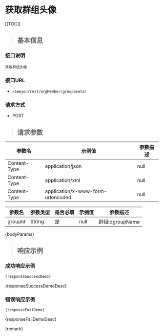 # 获取群组头像

[[TOC]]

>## 基本信息

### 接口说明
```text
获取群组头像
```

### 接口URL

- `/seeyon/rest/orgMember/groupavatar`

### 请求方式
- POST

>## 请求参数

参数名 | 示例值 | 参数描述 
 --- | --- | ---
Content-Type|application/json|null
Content-Type|application/xml|null
Content-Type|application/x-www-form-urlencoded|null




参数名 | 参数类型 | 是否必填 | 示例值 | 参数描述 
 ---| ---| --- | --- | --- 
groupId|String|是|null|群组idgroupName|String|是|null|群组名memberIds|String|是|null|memberIdsmaxWidth|Integer|是|null|maxWidth

{bodyParams}

> ## 响应示例

### 成功响应示例
```javascript
{responseSuccessDemo}
```

{responseSuccessDemoDesc}

### 错误响应示例
```javascript
{responseFailDemo}
```

{responseFailDemoDesc}


{remark}